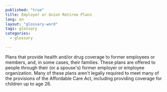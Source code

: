 ```yaml
---
published: "true"
title: Employer or Union Retiree Plans
lang: en
layout: "glossary-word"
tags: glossary
categories: 
  - glossary

---
```


Plans that provide health and/or drug coverage to former employees or members, and, in some cases, their families. These plans are offered to people through their (or a spouse's) former employer or employee organization. Many of these plans aren't legally required to meet many of the provisions of the Affordable Care Act, including providing coverage for children up to age 26.
